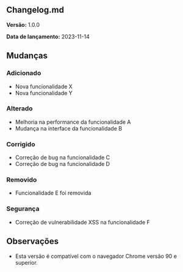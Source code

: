 ## Changelog.md

**Versão:** 1.0.0

**Data de lançamento:** 2023-11-14

## Mudanças

### Adicionado

* Nova funcionalidade X
* Nova funcionalidade Y

### Alterado

* Melhoria na performance da funcionalidade A
* Mudança na interface da funcionalidade B

### Corrigido

* Correção de bug na funcionalidade C
* Correção de bug na funcionalidade D

### Removido

* Funcionalidade E foi removida

### Segurança

* Correção de vulnerabilidade XSS na funcionalidade F

## Observações

* Esta versão é compatível com o navegador Chrome versão 90 e superior.
